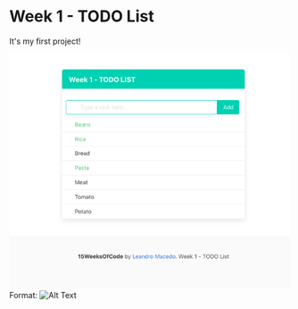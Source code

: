 # Week 1 - TODO List 

It's my first project!

![GitHub Logo](img/cover.png)
Format: ![Alt Text](url)

